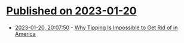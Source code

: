 # [Published on 2023-01-20](index.md)

* [2023-01-20, 20:07:50](https://news.ycombinator.com/item?id=34459057) - [Why Tipping Is Impossible to Get Rid of in America](https://kottke.org/23/01/why-tipping-is-impossible-to-get-rid-of-in-america)
